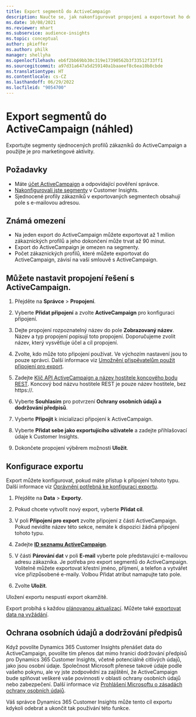 ```yaml
---
title: Export segmentů do ActiveCampaign
description: Naučte se, jak nakonfigurovat propojení a exportovat ho do ActiveCampaign.
ms.date: 10/08/2021
ms.reviewer: mhart
ms.subservice: audience-insights
ms.topic: conceptual
author: pkieffer
ms.author: philk
manager: shellyha
ms.openlocfilehash: eb6f2bb69bb30c319e17390562b3f33512f33ff1
ms.sourcegitcommit: a97d31a647a5d259140a1baaeef8c6ea10b8cbde
ms.translationtype: HT
ms.contentlocale: cs-CZ
ms.lasthandoff: 06/29/2022
ms.locfileid: "9054700"
---
```

# <a name="export-segments-to-activecampaign-preview"></a>Export segmentů do ActiveCampaign (náhled)

Exportujte segmenty sjednocených profilů zákazníků do ActiveCampaign a použijte je pro marketingové aktivity.

## <a name="prerequisites"></a>Požadavky

- Máte [účet ActiveCampaign](https://www.activecampaign.com/) a odpovídající pověření správce.
- [Nakonfigurovali jste segmenty](segments.md) v Customer Insights.
- Sjednocené profily zákazníků v exportovaných segmentech obsahují pole s e-mailovou adresou.

## <a name="known-limitations"></a>Známá omezení

- Na jeden export do ActiveCampaign můžete exportovat až 1 milion zákaznických profilů a jeho dokončení může trvat až 90 minut.
- Export do ActiveCampaign je omezen na segmenty.
- Počet zákaznických profilů, které můžete exportovat do ActiveCampaign, závisí na vaší smlouvě s ActiveCampaign.

## <a name="set-up-connection-to-activecampaign"></a>Můžete nastavit propojení řešení s ActiveCampaign.

1. Přejděte na **Správce** > **Propojení**.

1. Vyberte **Přidat připojení** a zvolte **ActiveCampaign** pro konfiguraci připojení.

1. Dejte propojení rozpoznatelný název do pole **Zobrazovaný název**. Název a typ propojení popisují toto propojení. Doporučujeme zvolit název, který vysvětluje účel a cíl propojení.

1. Zvolte, kdo může toto připojení používat. Ve výchozím nastavení jsou to pouze správci. Další informace viz [Umožnění přispěvatelům použít připojení pro export](connections.md#allow-contributors-to-use-a-connection-for-exports).

1. Zadejte [Klíč API ActiveCampaign a název hostitele koncového bodu REST](https://help.activecampaign.com/hc/articles/207317590-Getting-started-with-the-API#how-to-obtain-your-activecampaign-api-url-and-key). Koncový bod názvu hostitele REST je pouze název hostitele, bez https://. 

1. Vyberte **Souhlasím** pro potvrzení **Ochrany osobních údajů a dodržování předpisů**.

1. Vyberte **Připojit** k inicializaci připojení k ActiveCampaign.

1. Vyberte **Přidat sebe jako exportujícího uživatele** a zadejte přihlašovací údaje k Customer Insights.

1. Dokončete propojení výběrem možnosti **Uložit**.

## <a name="configure-an-export"></a>Konfigurace exportu

Export můžete konfigurovat, pokud máte přístup k připojení tohoto typu. Další informace viz [Oprávnění potřebná ke konfiguraci exportu](export-destinations.md#set-up-a-new-export).

1. Přejděte na **Data** > **Exporty**.

1. Pokud chcete vytvořit nový export, vyberte **Přidat cíl**.

1. V poli **Připojení pro export** zvolte připojení z části ActiveCampaign. Pokud nevidíte název této sekce, nemáte k dispozici žádná připojení tohoto typu.

1. Zadejte [**ID seznamu ActiveCampaign**](https://help.activecampaign.com/hc/articles/360000030559-How-to-create-a-list-in-ActiveCampaign).    

1. V části **Párování dat** v poli **E-mail** vyberte pole představující e-mailovou adresu zákazníka. Je potřeba pro export segmentů do ActiveCampaign. Volitelně můžete exportovat křestní jméno, příjmení, a telefon a vytvářet více přizpůsobené e-maily. Volbou Přidat atribut namapujte tato pole.

1. Zvolte **Uložit**.

Uložení exportu nespustí export okamžitě.

Export probíhá s každou [plánovanou aktualizací](system.md#schedule-tab). Můžete také [exportovat data na vyžádání](export-destinations.md#run-exports-on-demand). 


## <a name="data-privacy-and-compliance"></a>Ochrana osobních údajů a dodržování předpisů

Když povolíte Dynamics 365 Customer Insights přenášet data do ActiveCampaign, povolíte tím přenos dat mimo hranici dodržování předpisů pro Dynamics 365 Customer Insights, včetně potenciálně citlivých údajů, jako jsou osobní údaje. Společnost Microsoft přenese takové údaje podle vašeho pokynu, ale vy jste zodpovědní za zajištění, že ActiveCampaign bude splňovat veškeré vaše povinnosti v oblasti ochrany osobních údajů nebo zabezpečení. Další informace viz [Prohlášení Microsoftu o zásadách ochrany osobních údajů](https://go.microsoft.com/fwlink/?linkid=396732).

Váš správce Dynamics 365 Customer Insights může tento cíl exportu kdykoli odebrat a ukončit tak používání této funkce.
